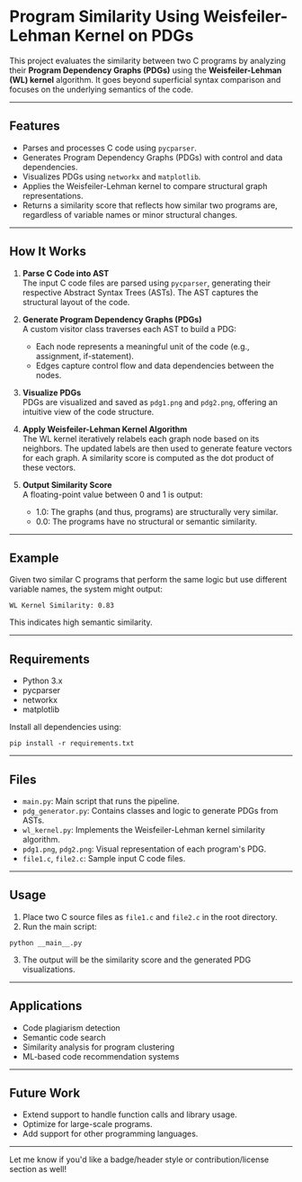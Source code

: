 # Program Similarity Using Weisfeiler-Lehman Kernel on PDGs

This project evaluates the similarity between two C programs by analyzing their **Program Dependency Graphs (PDGs)** using the **Weisfeiler-Lehman (WL) kernel** algorithm. It goes beyond superficial syntax comparison and focuses on the underlying semantics of the code.

---

## Features

- Parses and processes C code using `pycparser`.
- Generates Program Dependency Graphs (PDGs) with control and data dependencies.
- Visualizes PDGs using `networkx` and `matplotlib`.
- Applies the Weisfeiler-Lehman kernel to compare structural graph representations.
- Returns a similarity score that reflects how similar two programs are, regardless of variable names or minor structural changes.

---

## How It Works

1. **Parse C Code into AST**  
   The input C code files are parsed using `pycparser`, generating their respective Abstract Syntax Trees (ASTs). The AST captures the structural layout of the code.

2. **Generate Program Dependency Graphs (PDGs)**  
   A custom visitor class traverses each AST to build a PDG:
   - Each node represents a meaningful unit of the code (e.g., assignment, if-statement).
   - Edges capture control flow and data dependencies between the nodes.

3. **Visualize PDGs**  
   PDGs are visualized and saved as `pdg1.png` and `pdg2.png`, offering an intuitive view of the code structure.

4. **Apply Weisfeiler-Lehman Kernel Algorithm**  
   The WL kernel iteratively relabels each graph node based on its neighbors. The updated labels are then used to generate feature vectors for each graph. A similarity score is computed as the dot product of these vectors.

5. **Output Similarity Score**  
   A floating-point value between 0 and 1 is output:
   - 1.0: The graphs (and thus, programs) are structurally very similar.
   - 0.0: The programs have no structural or semantic similarity.

---

## Example

Given two similar C programs that perform the same logic but use different variable names, the system might output:

```
WL Kernel Similarity: 0.83
```

This indicates high semantic similarity.

---

## Requirements

- Python 3.x
- pycparser
- networkx
- matplotlib

Install all dependencies using:

```
pip install -r requirements.txt
```

---

## Files

- `main.py`: Main script that runs the pipeline.
- `pdg_generator.py`: Contains classes and logic to generate PDGs from ASTs.
- `wl_kernel.py`: Implements the Weisfeiler-Lehman kernel similarity algorithm.
- `pdg1.png`, `pdg2.png`: Visual representation of each program's PDG.
- `file1.c`, `file2.c`: Sample input C code files.

---

## Usage

1. Place two C source files as `file1.c` and `file2.c` in the root directory.
2. Run the main script:

```
python __main__.py
```

3. The output will be the similarity score and the generated PDG visualizations.

---

## Applications

- Code plagiarism detection
- Semantic code search
- Similarity analysis for program clustering
- ML-based code recommendation systems

---

## Future Work

- Extend support to handle function calls and library usage.
- Optimize for large-scale programs.
- Add support for other programming languages.

---

Let me know if you'd like a badge/header style or contribution/license section as well!
